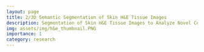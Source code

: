 ```yaml
---
layout: page
title: 2/3D Semantic Segmentation of Skin H&E Tissue Images
description: Segmentation of Skin H&E Tissue Images to Analyze Novel Cellular Biomarkers of Aging
img: assets/img/h&e_thumbnail.PNG
importance: 1
category: research
---
```



